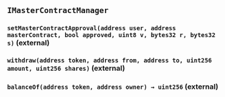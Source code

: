 ## `IMasterContractManager`






### `setMasterContractApproval(address user, address masterContract, bool approved, uint8 v, bytes32 r, bytes32 s)` (external)





### `withdraw(address token, address from, address to, uint256 amount, uint256 shares)` (external)





### `balanceOf(address token, address owner) → uint256` (external)








